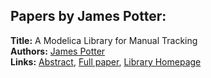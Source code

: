 <h2>Papers by James Potter:</h2>
<p>
<b>Title:</b> A Modelica Library for Manual Tracking<br />
<b>Authors:</b> <a href="../authors/author_244.html">James Potter</a><br />
<b>Links:</b> <a href="../abstracts/abstract_35.pdf">Abstract</a>, <a href="../submissions/ecp15118329_Potter.pdf">Full paper</a>, <a href="https://github.com/jjpotterkowski/ManualTracking">Library Homepage</a>
</p>
